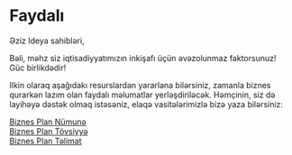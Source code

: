 

# Faydalı 

Əziz Ideya sahibləri,

Bəli, məhz siz iqtisadiyyatımızın inkişafı üçün əvəzolunmaz faktorsunuz! Güc birlikdədir!

Ilkin olaraq aşağıdakı resurslardan yararlana bilərsiniz, zamanla biznes qurarkən lazım olan faydalı məlumatlar yerləşdiriləcək. Həmçinin, siz də layihəyə dəstək olmaq istəsəniz, elaqə vasitələrimizlə bizə yaza bilərsiniz:


[Biznes Plan Nümunə](Biznes_Plan_Numune.pdf)<br />
[Biznes Plan Tövsiyyə](IQ-biznes%20plana%20dair%20tovsiyyələr.pptx) <br />
[Biznes Plan Təlimat](Ideya%20Qazandı%20texniki%20təlimat%202017.pptx) <br />

